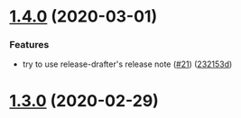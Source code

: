 # [1.4.0](https://github.com/heavenshell/ts-react-boilerplate/compare/v1.3.0...v1.4.0) (2020-03-01)


### Features

* try to use release-drafter's release note ([#21](https://github.com/heavenshell/ts-react-boilerplate/issues/21)) ([232153d](https://github.com/heavenshell/ts-react-boilerplate/commit/232153dbeeb37efbf36f62af61e5c57d69bbf638))



# [1.3.0](https://github.com/heavenshell/ts-react-boilerplate/compare/v1.2.0...v1.3.0) (2020-02-29)



